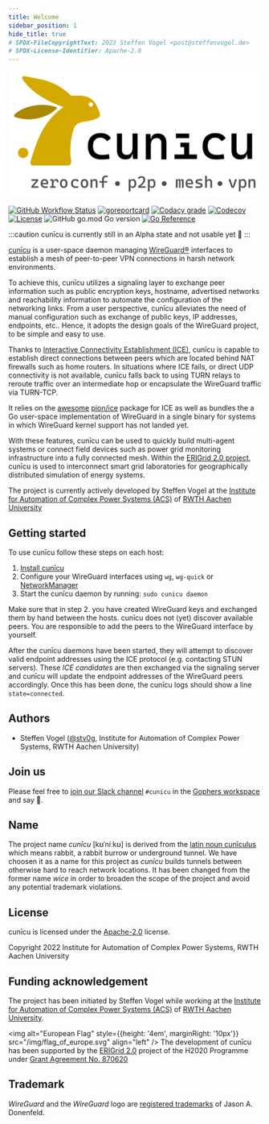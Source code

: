 ```yaml
---
title: Welcome
sidebar_position: 1
hide_title: true
# SPDX-FileCopyrightText: 2023 Steffen Vogel <post@steffenvogel.de>
# SPDX-License-Identifier: Apache-2.0
---
```


<p align="center" >
    <img style={{width: '60%'}} src="/img/cunicu_logo.svg" alt="cunīcu logo" />

[![GitHub Workflow Status](https://img.shields.io/github/workflow/status/stv0g/cunicu/build?style=flat-square)](https://github.com/stv0g/cunicu/actions)
[![goreportcard](https://goreportcard.com/badge/github.com/stv0g/cunicu?style=flat-square)](https://goreportcard.com/report/github.com/stv0g/cunicu)
[![Codacy grade](https://img.shields.io/codacy/grade/4c4ecfff2f0d43948ded3d90f0bcf0cf?style=flat-square)](https://app.codacy.com/gh/stv0g/cunicu/)
[![Codecov](https://img.shields.io/codecov/c/github/stv0g/cunicu?token=WWQ6SR16LA&style=flat-square)](https://app.codecov.io/gh/stv0g/cunicu)
[![License](https://img.shields.io/github/license/stv0g/cunicu?style=flat-square)](https://github.com/stv0g/cunicu/blob/master/LICENSE)
![GitHub go.mod Go version](https://img.shields.io/github/go-mod/go-version/stv0g/cunicu?style=flat-square)
[![Go Reference](https://pkg.go.dev/badge/github.com/stv0g/cunicu.svg)](https://pkg.go.dev/github.com/stv0g/cunicu)
</p>

:::caution cunīcu is currently still in an Alpha state and not usable yet 🚧
:::

[cunīcu][cunicu] is a user-space daemon managing [WireGuard®][wireguard] interfaces to establish a mesh of peer-to-peer VPN connections in harsh network environments.

To achieve this, cunīcu utilizes a signaling layer to exchange peer information such as public encryption keys, hostname, advertised networks and reachability information to automate the configuration of the networking links.
From a user perspective, cunīcu alleviates the need of manual configuration such as exchange of public keys, IP addresses, endpoints, etc..
Hence, it adopts the design goals of the WireGuard project, to be simple and easy to use.

Thanks to [Interactive Connectivity Establishment (ICE)](https://en.wikipedia.org/wiki/Interactive_Connectivity_Establishment), cunīcu is capable to establish direct connections between peers which are located behind NAT firewalls such as home routers.
In situations where ICE fails, or direct UDP connectivity is not available, cunīcu falls back to using TURN relays to reroute traffic over an intermediate hop or encapsulate the WireGuard traffic via TURN-TCP.

It relies on the [awesome](https://github.com/pion/awesome-pion) [pion/ice][pion-ice] package for ICE as well as bundles the a Go user-space implementation of WireGuard in a single binary for systems in which WireGuard kernel support has not landed yet.

With these features, cunīcu can be used to quickly build multi-agent systems or connect field devices such as power grid monitoring infrastructure into a fully connected mesh.
Within the [ERIGrid 2.0 project][erigrid], cunīcu is used to interconnect smart grid laboratories for geographically distributed simulation of energy systems.

The project is currently actively developed by Steffen Vogel at the [Institute for Automation of Complex Power Systems (ACS)](https://www.acs.eonerc.rwth-aachen.de) of [RWTH Aachen University](https://www.rwth-aachen.de)

## Getting started

To use cunīcu follow these steps on each host:

1.  [Install cunīcu](./install.md)
2.  Configure your WireGuard interfaces using `wg`, `wg-quick` or [NetworkManager](https://blogs.gnome.org/thaller/2019/03/15/wireguard-in-networkmanager/)
3.  Start the cunīcu daemon by running: `sudo cunicu daemon`

Make sure that in step 2. you have created WireGuard keys and exchanged them by hand between the hosts.
cunīcu does not (yet) discover available peers. You are responsible to add the peers to the WireGuard interface by yourself.

After the cunīcu daemons have been started, they will attempt to discover valid endpoint addresses using the ICE protocol (e.g. contacting STUN servers).
These _ICE candidates_ are then exchanged via the signaling server and cunīcu will update the endpoint addresses of the WireGuard peers accordingly.
Once this has been done, the cunīcu logs should show a line `state=connected`.

## Authors

-   Steffen Vogel ([@stv0g](https://github.com/stv0g), Institute for Automation of Complex Power Systems, RWTH Aachen University)

## Join us

Please feel free to [join our Slack channel](https://join.slack.com/t/gophers/shared_invite/zt-1447h1rgj-s9W5BcyRzBxUwNAZJUKmaQ) `#cunicu` in the [Gophers workspace](https://gophers.slack.com/) and say 👋.

## Name

The project name _cunīcu_ \[kʊˈniːkʊ\] is derived from the [latin noun cunīculus](https://en.wiktionary.org/wiki/cuniculus#Latin) which means rabbit, a rabbit burrow or underground tunnel. We have choosen it as a name for this project as _cunīcu_ builds tunnels between otherwise hard to reach network locations.
It has been changed from the former name _wice_ in order to broaden the scope of the project and avoid any potential trademark violations. 

## License

cunīcu is licensed under the [Apache-2.0](https://github.com/stv0g/cunicu/blob/master/LICENSE) license.

Copyright 2022 Institute for Automation of Complex Power Systems, RWTH Aachen University

## Funding acknowledgement

The project has been initiated by Steffen Vogel while working at the [Institute for Automation of Complex Power Systems (ACS)](https://www.acs.eonerc.rwth-aachen.de) of [RWTH Aachen University](https://www.rwth-aachen.de).

<img alt="European Flag" style={{height: '4em', marginRight: '10px'}} src="/img/flag_of_europe.svg" align="left" /> The development of cunīcu has been supported by the <a href="https://erigrid2.eu">ERIGrid 2.0</a> project of the H2020 Programme under <a href="https://cordis.europa.eu/project/id/870620">Grant Agreement No. 870620</a>

## Trademark

_WireGuard_ and the _WireGuard_ logo are [registered trademarks](https://www.wireguard.com/trademark-policy/) of Jason A. Donenfeld.

[wireguard]: https://wireguard.com

[pion-ice]: https://github.com/pion/ice

[cunicu]: https://github.com/stv0g/cunicu

[erigrid]: https://erigrid2.eu

